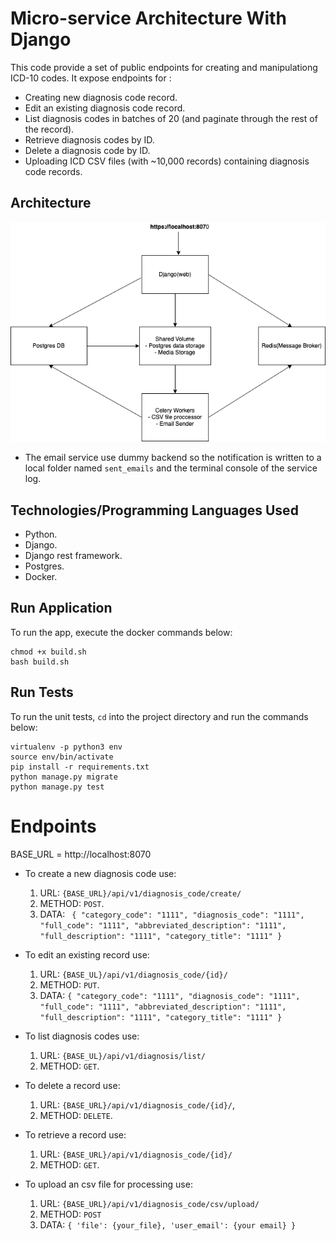 # Micro-service Architecture With Django
This code provide a set of public endpoints for creating and manipulationg ICD-10 codes.
It expose endpoints for :
- Creating new diagnosis code record.
- Edit an existing diagnosis code record.
- List diagnosis codes in batches of 20 (and paginate through the rest of the record).
- Retrieve diagnosis codes by ID.
- Delete a diagnosis code by ID.
- Uploading ICD CSV files (with ~10,000 records) containing
diagnosis code records.

## Architecture
![architecture](docs/arch.png)
- The email service use dummy backend so the notification is written to a local folder named `sent_emails` and the terminal console of the service log.

## Technologies/Programming Languages Used
- Python.
- Django.
- Django rest framework.
- Postgres.
- Docker.

## Run Application
To run the app, execute the docker commands below:
```angular2html
chmod +x build.sh
bash build.sh

```

## Run Tests
To run the unit tests, `cd` into the project directory and run the commands below:
```angular2html
virtualenv -p python3 env
source env/bin/activate
pip install -r requirements.txt
python manage.py migrate
python manage.py test

```

# Endpoints
BASE_URL = http://localhost:8070

* To create a new diagnosis code use: 
    1. URL: `{BASE_URL}/api/v1/diagnosis_code/create/`
    2. METHOD: `POST`.
    3. DATA: ```
        {
            "category_code": "1111",
            "diagnosis_code": "1111",
            "full_code": "1111",
            "abbreviated_description": "1111",
            "full_description": "1111",
            "category_title": "1111"
        }```
        
* To edit an existing record use: 
    1. URL: `{BASE_UL}/api/v1/diagnosis_code/{id}/` 
    2. METHOD: `PUT`.
    3. DATA: ```{
            "category_code": "1111",
            "diagnosis_code": "1111",
            "full_code": "1111",
            "abbreviated_description": "1111",
            "full_description": "1111",
            "category_title": "1111"
        }```
* To list diagnosis codes use: 
    1. URL: `{BASE_UL}/api/v1/diagnosis/list/` 
    2. METHOD: `GET`.
    
* To delete a record use: 
    1. URL: `{BASE_URL}/api/v1/diagnosis_code/{id}/`, 
    2. METHOD: `DELETE`.
    
* To retrieve a record use: 
    1. URL: `{BASE_URL}/api/v1/diagnosis_code/{id}/` 
    2. METHOD: `GET`.
    
* To upload an csv file for processing use:
    1. URL: `{BASE_URL}/api/v1/diagnosis_code/csv/upload/`
    2. METHOD: `POST`
    3. DATA: ```{
        'file': {your_file},
        'user_email': {your email}
     }```

